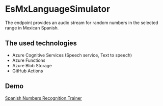 # EsMxLanguageSimulator
The endpoint provides an audio stream for random numbers in the selected range in Mexican Spanish.

## The used technologies
- Azure Cognitive Services (Speech service, Text to speech)
- Azure Functions
- Azure Blob Storage
- GitHub Actions

## Demo
[Spanish Numbers Recognition Trainer](https://morozyan.github.io/SpanishNumbersRecognitionTrainer/?utm_source=gh)

